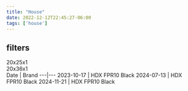 ```yaml
---
title: "House"
date: 2022-12-12T22:45:27-06:00
tags: ['house']
---
```


## filters 
20x25x1  
20x36x1  
Date | Brand
---|---
2023-10-17 | HDX FPR10 Black 
2024-07-13 | HDX FPR10 Black 
2024-11-21 | HDX FPR10 Black 